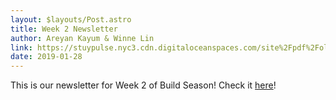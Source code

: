 ```yaml
---
layout: $layouts/Post.astro
title: Week 2 Newsletter
author: Areyan Kayum & Winne Lin
link: https://stuypulse.nyc3.cdn.digitaloceanspaces.com/site%2Fpdf%2Fold_pdfs%2F2019_week2.pdf
date: 2019-01-28
---
```

This is our newsletter for Week 2 of Build Season! Check it [here](https://stuypulse.nyc3.cdn.digitaloceanspaces.com/site%2Fpdf%2Fold_pdfs%2F2019_week2.pdf)!
